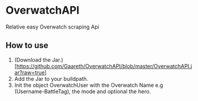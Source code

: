 # OverwatchAPI
Relative easy Overwatch scraping Api

## How to use ##
1. (Download the Jar.)[https://github.com/Gaareth/OverwatchAPI/blob/master/OverwatchAPI.jar?raw=true]
2. Add the Jar to your buildpath.
3. Init the object OverwatchUser with the Overwatch Name e.g (Username-BattleTag), the mode and optional the hero.

